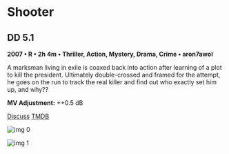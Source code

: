 # Shooter

## DD 5.1

**2007 • R • 2h 4m • Thriller, Action, Mystery, Drama, Crime • aron7awol**

A marksman living in exile is coaxed back into action after learning of a plot to kill the president. Ultimately double-crossed and framed for the attempt, he goes on the run to track the real killer and find out who exactly set him up, and why??

**MV Adjustment:** ++0.5 dB

[Discuss](https://www.avsforum.com/threads/bass-eq-for-filtered-movies.2995212/post-57703162)  [TMDB](7485)

![img 0](https://i.imgur.com/qid9u7t.jpg)

![img 1](https://i.imgur.com/MQ0RQw4.png)

